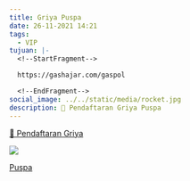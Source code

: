```yaml
---
title: Griya Puspa
date: 26-11-2021 14:21
tags:
  - VIP
tujuan: |-
  <!--StartFragment-->

  https://gashajar.com/gaspol

  <!--EndFragment-->
social_image: ../../static/media/rocket.jpg
description: 🔗 Pendaftaran Griya Puspa
---
```

[🔗 Pendaftaran Griya](http://rsuppersahabatan.co.id/pendaftaran/index.php/halaman/griya_puspa)

![](/media/test.php.jpg)

[ Puspa](http://rsuppersahabatan.co.id/pendaftaran/index.php/halaman/griya_puspa)